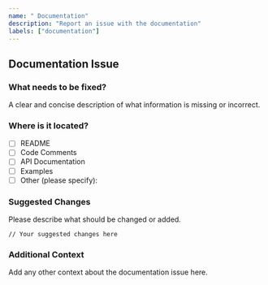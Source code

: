 ```yaml
---
name: " Documentation"
description: "Report an issue with the documentation"
labels: ["documentation"]
---
```


## Documentation Issue

### What needs to be fixed?
A clear and concise description of what information is missing or incorrect.

### Where is it located?
- [ ] README
- [ ] Code Comments
- [ ] API Documentation
- [ ] Examples
- [ ] Other (please specify):

### Suggested Changes
Please describe what should be changed or added.

```suggestion
// Your suggested changes here
```

### Additional Context
Add any other context about the documentation issue here.
